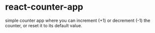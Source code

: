 # react-counter-app
simple counter app where you can increment (+1) or decrement (-1) the counter, or reset it to its default value. 
